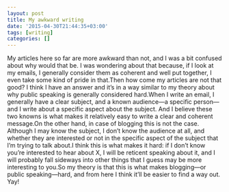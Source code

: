 ```yaml
---
layout: post
title: My awkward writing
date: '2015-04-30T21:44:35+03:00'
tags: [writing]
categories: []
---
```

My articles here so far are more awkward than not, and I was a bit confused about why would that be. I was wondering about that because, if I look at my emails, I generally consider them as coherent and well put together, I even take some kind of pride in that.Then how come my articles are not that good? I think I have an answer and it’s in a way similar to my theory about why public speaking is generally considered hard.When I write an email, I generally have a clear subject, and a known audience—a specific person—and I write about a specific aspect about the subject. And I believe these two knowns is what makes it relatively easy to write a clear and coherent message.On the other hand, in case of blogging this is not the case. Although I may know the subject, I don’t know the audience at all, and whether they are interested or not in the specific aspect of the subject that I’m trying to talk about.I think this is what makes it hard: if I don’t know you’re interested to hear about X, I will be reticent speaking about it, and I will probably fall sideways into other things that I guess may be more interesting to you.So my theory is that this is what makes blogging—or public speaking—hard, and from here I think it’ll be easier to find a way out. Yay!
